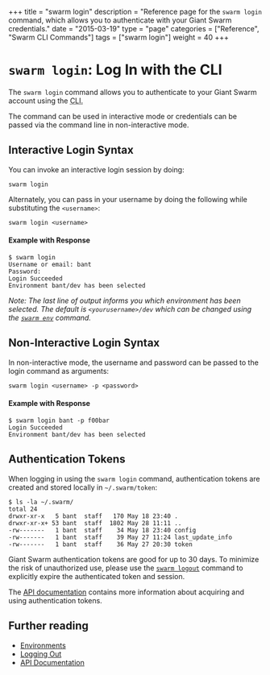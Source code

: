 +++
title = "swarm login"
description = "Reference page for the `swarm login` command, which allows you to authenticate with your Giant Swarm credentials."
date = "2015-03-19"
type = "page"
categories = ["Reference", "Swarm CLI Commands"]
tags = ["swarm login"]
weight = 40
+++

# `swarm login`: Log In with the CLI

The `swarm login` command allows you to authenticate to your Giant Swarm account using the <abbr title="command line interface">CLI</appr>.

The command can be used in interactive mode or credentials can be passed via the command line in non-interactive mode.

## Interactive Login Syntax

You can invoke an interactive login session by doing:

```nohighlight
swarm login
```

Alternately, you can pass in your username by doing the following while substituting the `<username>`:

```nohighlight
swarm login <username>
```

#### Example with Response

```nohighlight
$ swarm login
Username or email: bant
Password:
Login Succeeded
Environment bant/dev has been selected
```

*Note: The last line of output informs you which environment has been selected. The default is `<yourusername>/dev` which can be changed using the [`swarm env`](/reference/cli/env/) command.*

## Non-Interactive Login Syntax
In non-interactive mode, the username and password can be passed to the login command as arguments:

```nohighlight
swarm login <username> -p <password>
```

#### Example with Response

```nohighlight
$ swarm login bant -p f00bar
Login Succeeded
Environment bant/dev has been selected
```

## Authentication Tokens

When logging in using the `swarm login` command, authentication tokens are created and stored locally in `~/.swarm/token`:

```nohighlight
$ ls -la ~/.swarm/
total 24
drwxr-xr-x   5 bant  staff   170 May 18 23:40 .
drwxr-xr-x+ 53 bant  staff  1802 May 28 11:11 ..
-rw-------   1 bant  staff    34 May 18 23:40 config
-rw-------   1 bant  staff    39 May 27 11:24 last_update_info
-rw-------   1 bant  staff    36 May 27 20:30 token
```

Giant Swarm authentication tokens are good for up to 30 days. To minimize the risk of unauthorized use, please use the [`swarm logout`](/reference/cli/logout/) command to explicitly expire the authenticated token and session.

The [API documentation](/reference/api/#auth) contains more information about acquiring and using authentication tokens.

## Further reading

* [Environments](/reference/cli/env/)
* [Logging Out](/reference/cli/logout/)
* [API Documentation](/reference/api/)
